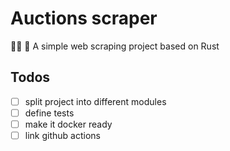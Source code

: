 # Auctions scraper
:male_detective: :crab: A simple web scraping project based on Rust

## Todos
- [ ] split project into different modules
- [ ] define tests
- [ ] make it docker ready
- [ ] link github actions
